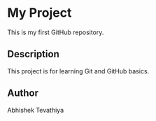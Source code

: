 # My Project
This is my first GitHub repository.

## Description
This project is for learning Git and GitHub basics.

## Author
Abhishek Tevathiya

